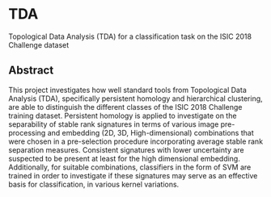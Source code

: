 # TDA
Topological Data Analysis (TDA) for a classification task on the ISIC 2018 Challenge dataset

## Abstract
This project investigates how well standard tools from Topological Data Analysis (TDA), specifically persistent homology and hierarchical clustering, are able to distinguish the different classes of the ISIC 2018 Challenge training dataset. Persistent homology is applied to investigate on the separability of stable rank signatures in terms of various image pre-processing and embedding (2D, 3D, High-dimensional) combinations that were chosen in a pre-selection procedure incorporating average stable rank separation measures. Consistent signatures with lower uncertainty are suspected to be present at least for the high dimensional embedding. Additionally, for suitable combinations, classifiers in the form of SVM are trained in order to investigate if these signatures may serve as an effective basis for classification, in various kernel variations.

